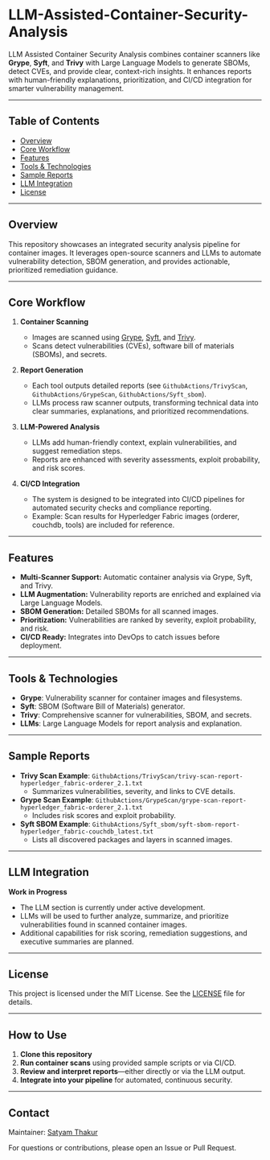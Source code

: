 # LLM-Assisted-Container-Security-Analysis

LLM Assisted Container Security Analysis combines container scanners like **Grype**, **Syft**, and **Trivy** with Large Language Models to generate SBOMs, detect CVEs, and provide clear, context-rich insights. It enhances reports with human-friendly explanations, prioritization, and CI/CD integration for smarter vulnerability management.

---

## Table of Contents

- [Overview](#overview)
- [Core Workflow](#core-workflow)
- [Features](#features)
- [Tools & Technologies](#tools--technologies)
- [Sample Reports](#sample-reports)
- [LLM Integration](#llm-integration)
- [License](#license)

---

## Overview

This repository showcases an integrated security analysis pipeline for container images. It leverages open-source scanners and LLMs to automate vulnerability detection, SBOM generation, and provides actionable, prioritized remediation guidance.

---

## Core Workflow

1. **Container Scanning**
   - Images are scanned using [Grype](https://github.com/anchore/grype), [Syft](https://github.com/anchore/syft), and [Trivy](https://github.com/aquasecurity/trivy).
   - Scans detect vulnerabilities (CVEs), software bill of materials (SBOMs), and secrets.

2. **Report Generation**
   - Each tool outputs detailed reports (see `GithubActions/TrivyScan`, `GithubActions/GrypeScan`, `GithubActions/Syft_sbom`).
   - LLMs process raw scanner outputs, transforming technical data into clear summaries, explanations, and prioritized recommendations.

3. **LLM-Powered Analysis**
   - LLMs add human-friendly context, explain vulnerabilities, and suggest remediation steps.
   - Reports are enhanced with severity assessments, exploit probability, and risk scores.

4. **CI/CD Integration**
   - The system is designed to be integrated into CI/CD pipelines for automated security checks and compliance reporting.
   - Example: Scan results for Hyperledger Fabric images (orderer, couchdb, tools) are included for reference.

---

## Features

- **Multi-Scanner Support:** Automatic container analysis via Grype, Syft, and Trivy.
- **LLM Augmentation:** Vulnerability reports are enriched and explained via Large Language Models.
- **SBOM Generation:** Detailed SBOMs for all scanned images.
- **Prioritization:** Vulnerabilities are ranked by severity, exploit probability, and risk.
- **CI/CD Ready:** Integrates into DevOps to catch issues before deployment.

---


## Tools & Technologies

- **Grype**: Vulnerability scanner for container images and filesystems.
- **Syft**: SBOM (Software Bill of Materials) generator.
- **Trivy**: Comprehensive scanner for vulnerabilities, SBOM, and secrets.
- **LLMs**: Large Language Models for report analysis and explanation.

---

## Sample Reports

- **Trivy Scan Example**: `GithubActions/TrivyScan/trivy-scan-report-hyperledger_fabric-orderer_2.1.txt`
  - Summarizes vulnerabilities, severity, and links to CVE details.
- **Grype Scan Example**: `GithubActions/GrypeScan/grype-scan-report-hyperledger_fabric-orderer_2.1.txt`
  - Includes risk scores and exploit probability.
- **Syft SBOM Example**: `GithubActions/Syft_sbom/syft-sbom-report-hyperledger_fabric-couchdb_latest.txt`
  - Lists all discovered packages and layers in scanned images.

---

## LLM Integration

**Work in Progress**

- The LLM section is currently under active development.
- LLMs will be used to further analyze, summarize, and prioritize vulnerabilities found in scanned container images.
- Additional capabilities for risk scoring, remediation suggestions, and executive summaries are planned.


---

## License

This project is licensed under the MIT License. See the [LICENSE](./LICENSE) file for details.

---

## How to Use

1. **Clone this repository**
2. **Run container scans** using provided sample scripts or via CI/CD.
3. **Review and interpret reports**—either directly or via the LLM output.
4. **Integrate into your pipeline** for automated, continuous security.

---

## Contact

Maintainer: [Satyam Thakur](https://github.com/satyam-thakur)

For questions or contributions, please open an Issue or Pull Request.

